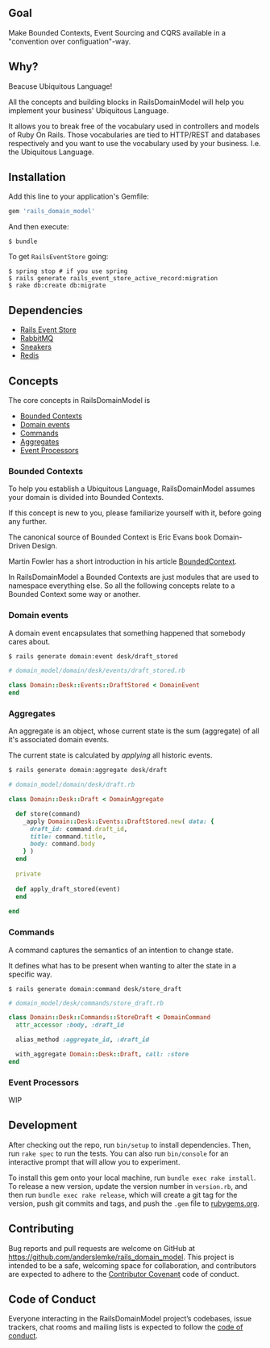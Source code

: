 ## Goal

Make Bounded Contexts, Event Sourcing and CQRS available in a "convention over configuation"-way.

## Why?

Beacuse Ubiquitous Language!

All the concepts and building blocks in RailsDomainModel will help you implement your business' Ubiquitous Language.

It allows you to break free of the vocabulary used in controllers and models of Ruby On Rails. Those vocabularies are tied to HTTP/REST and databases respectively and you want to use the vocabulary used by your business. I.e. the Ubiquitous Language.

## Installation

Add this line to your application's Gemfile:

```ruby
gem 'rails_domain_model'
```

And then execute:

    $ bundle

To get `RailsEventStore` going:

```
$ spring stop # if you use spring
$ rails generate rails_event_store_active_record:migration
$ rake db:create db:migrate
```

## Dependencies

- [Rails Event Store](https://railseventstore.org)
- [RabbitMQ](https://www.rabbitmq.com/download.html)
- [Sneakers](http://jondot.github.io/sneakers/)
- [Redis](https://redis.io)

## Concepts

The core concepts in RailsDomainModel is

- [Bounded Contexts](#bounded_context)
- [Domain events](#domain_event)
- [Commands](#commands)
- [Aggregates](#aggregates)
- [Event Processors](#event_processors)

### Bounded Contexts

To help you establish a Ubiquitous Language, RailsDomainModel assumes your domain is divided into Bounded Contexts.

If this concept is new to you, please familiarize yourself with it, before going any further.

The canonical source of Bounded Context is Eric Evans book Domain-Driven Design.

Martin Fowler has a short introduction in his article [BoundedContext](https://martinfowler.com/bliki/BoundedContext.html).

In RailsDomainModel a Bounded Contexts are just modules that are used to namespace everything else. So all the following concepts relate to a Bounded Context some way or another.

### Domain events

A domain event encapsulates that something happened that somebody cares about.

```bash
$ rails generate domain:event desk/draft_stored
```

```ruby
# domain_model/domain/desk/events/draft_stored.rb

class Domain::Desk::Events::DraftStored < DomainEvent
end
```

### Aggregates

An aggregate is an object, whose current state is the sum (aggregate) of all it's associated domain events. 

The current state is calculated by _applying_ all historic events.

```bash
$ rails generate domain:aggregate desk/draft
```

```ruby
# domain_model/domain/desk/draft.rb

class Domain::Desk::Draft < DomainAggregate

  def store(command)
    _apply Domain::Desk::Events::DraftStored.new( data: {
      draft_id: command.draft_id,
      title: command.title,
      body: command.body
    } )
  end
  
  private
  
  def apply_draft_stored(event)
  end
  
end
```

### Commands

A command captures the semantics of an intention to change state.

It defines what has to be present when wanting to alter the state in a specific way.

```
$ rails generate domain:command desk/store_draft
```

```ruby
# domain_model/desk/commands/store_draft.rb

class Domain::Desk::Commands::StoreDraft < DomainCommand
  attr_accessor :body, :draft_id

  alias_method :aggregate_id, :draft_id

  with_aggregate Domain::Desk::Draft, call: :store
end
```

### Event Processors

WIP

## Development

After checking out the repo, run `bin/setup` to install dependencies. Then, run `rake spec` to run the tests. You can also run `bin/console` for an interactive prompt that will allow you to experiment.

To install this gem onto your local machine, run `bundle exec rake install`. To release a new version, update the version number in `version.rb`, and then run `bundle exec rake release`, which will create a git tag for the version, push git commits and tags, and push the `.gem` file to [rubygems.org](https://rubygems.org).

## Contributing

Bug reports and pull requests are welcome on GitHub at https://github.com/anderslemke/rails_domain_model. This project is intended to be a safe, welcoming space for collaboration, and contributors are expected to adhere to the [Contributor Covenant](http://contributor-covenant.org) code of conduct.

## Code of Conduct

Everyone interacting in the RailsDomainModel project’s codebases, issue trackers, chat rooms and mailing lists is expected to follow the [code of conduct](https://github.com/anderslemke/rails_domain_model/blob/master/CODE_OF_CONDUCT.md).
